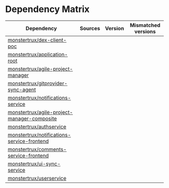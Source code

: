 # Dependency Matrix

Dependency | Sources | Version | Mismatched versions
---------- | ------- | ------- | -------------------
[monstertrux/dex-client-poc](https://github.com/monstertrux/dex-client-poc.git) |  | []() | 
[monstertrux/application-root](https://github.com/monstertrux/application-root.git) |  | []() | 
[monstertrux/agile-project-manager](https://github.com/monstertrux/agile-project-manager.git) |  | []() | 
[monstertrux/gitprovider-sync-agent](https://github.com/monstertrux/gitprovider-sync-agent.git) |  | []() | 
[monstertrux/notifications-service](https://github.com/monstertrux/notifications-service.git) |  | []() | 
[monstertrux/agile-project-manager-composite](https://github.com/monstertrux/agile-project-manager-composite.git) |  | []() | 
[monstertrux/authservice](https://github.com/monstertrux/authservice.git) |  | []() | 
[monstertrux/notifications-service-frontend](https://github.com/monstertrux/notifications-service-frontend.git) |  | []() | 
[monstertrux/comments-service-frontend](https://github.com/monstertrux/comments-service-frontend.git) |  | []() | 
[monstertrux/ui-sync-service](https://github.com/monstertrux/ui-sync-service.git) |  | []() | 
[monstertrux/userservice](https://github.com/monstertrux/userservice.git) |  | []() | 
